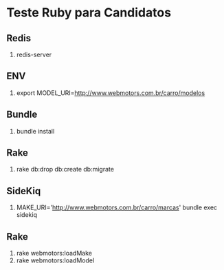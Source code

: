 # Teste Ruby para Candidatos

## Redis
  1. redis-server

## ENV
  1. export MODEL_URI=http://www.webmotors.com.br/carro/modelos

## Bundle
  1. bundle install

## Rake
  1. rake db:drop db:create db:migrate

## SideKiq
  1. MAKE_URI='http://www.webmotors.com.br/carro/marcas' bundle exec sidekiq  

## Rake
  1. rake webmotors:loadMake
  2. rake webmotors:loadModel
